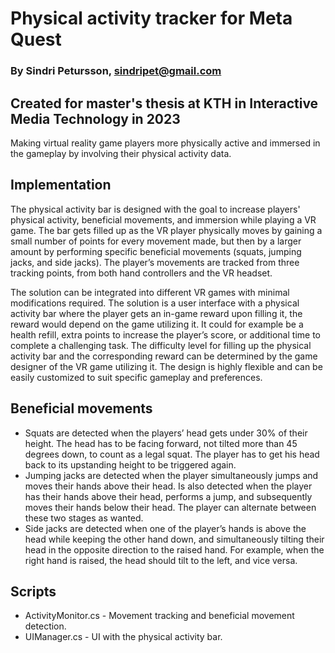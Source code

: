 # Physical activity tracker for Meta Quest
### By Sindri Petursson, sindripet@gmail.com

## Created for master's thesis at KTH in Interactive Media Technology in 2023
Making virtual reality game players more physically active and immersed in the gameplay by involving their physical activity data.

## Implementation
The physical activity bar is designed with the goal to increase players' physical activity, beneficial movements, and immersion while playing a VR game. The bar gets filled up as the VR player physically moves by gaining a small number of points for every movement made, but then by a larger amount by performing specific beneficial movements (squats, jumping jacks, and side jacks). The player’s movements are tracked from three tracking points, from both hand controllers and the VR headset.

The solution can be integrated into different VR games with minimal modifications required. The solution is a user interface with a physical activity bar where the player gets an in-game reward upon filling it, the reward would depend on the game utilizing it. It could for example be a health refill, extra points to increase the player’s score, or additional time to complete a challenging task. The difficulty level for filling up the physical activity bar and the corresponding reward can be determined by the game designer of the VR game utilizing it. The design is highly flexible and can be easily customized to suit specific gameplay and preferences.

## Beneficial movements
- Squats are detected when the players’ head gets under 30% of their height. The head has to be facing forward, not tilted more than 45 degrees down, to count as a legal squat. The player has to get his head back to its upstanding height to be triggered again.
- Jumping jacks are detected when the player simultaneously jumps and moves their hands above their head. Is also detected when the player has their hands above their head, performs a jump, and subsequently moves their hands below their head. The player can alternate between these two stages as wanted.
- Side jacks are detected when one of the player’s hands is above the head while keeping the other hand down, and simultaneously tilting their head in the opposite direction to the raised hand. For example, when the right hand is raised, the head should tilt to the left, and vice versa.

## Scripts
- ActivityMonitor.cs - Movement tracking and beneficial movement detection.
- UIManager.cs - UI with the physical activity bar.
